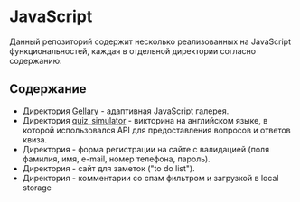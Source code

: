 # JavaScript
Данный репозиторий содержит несколько реализованных на JavaScript функциональностей, каждая в отдельной директории согласно содержанию: <br> 

## Содержание
- Директория [Gellary](https://github.com/StoneTanya/JavaScript-Block/tree/edd703e7339f53170bcf38336ba13af4751caa6f/gallery) - адаптивная JavaScript галерея. 
- Директория [quiz_simulator](https://github.com/StoneTanya/JavaScript-Block/tree/edd703e7339f53170bcf38336ba13af4751caa6f/quiz_simulator) - викторина на английском языке, в которой использовался API для предоставления вопросов и ответов квиза.
- Директория []() - форма регистрации на сайте с валидацией (поля фамилия, имя, e-mail, номер телефона, пароль).
- Директория []() - сайт для заметок ("to do list").
- Директория []() - комментарии со спам фильтром и загрузкой в local storage




